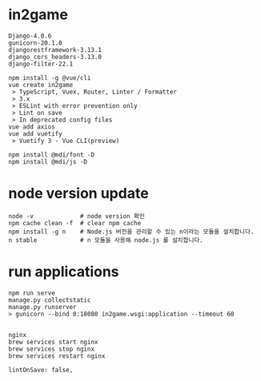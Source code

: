 # in2game
    Django-4.0.6
    gunicorn-20.1.0
    djangorestframework-3.13.1
    django_cors_headers-3.13.0
    django-filter-22.1

    npm install -g @vue/cli
    vue create in2game
     > TypeScript, Vuex, Router, Linter / Formatter
     > 3.x
     > ESLint with error prevention only
     > Lint on save
     > In deprecated config files
    vue add axios
    vue add vuetify
     > Vuetify 3 - Vue CLI(preview)

    npm install @mdi/font -D
    npm install @mdi/js -D

# node version update
    node -v             # node version 확인
    npm cache clean -f  # clear npm cache
    npm install -g n    # Node.js 버전을 관리할 수 있는 n이라는 모듈을 설치합니다.
    n stable            # n 모듈을 사용해 node.js 를 설치합니다.

# run applications
    npm run serve
    manage.py collectstatic
    manage.py runserver
    > gunicorn --bind 0:18080 in2game.wsgi:application --timeout 60


    nginx
    brew services start nginx
    brew services stop nginx
    brew services restart nginx

    lintOnSave: false, 